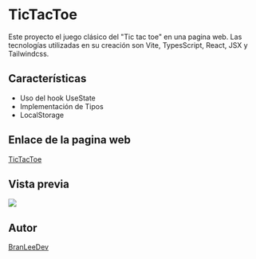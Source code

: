 # TicTacToe

Este proyecto el juego clásico del "Tic tac toe" en una pagina web. Las tecnologías utilizadas en su creación son Vite, TypesScript, React, JSX y Tailwindcss.

## Características

- Uso del hook UseState
- Implementación de Tipos
- LocalStorage

## Enlace de la pagina web

[TicTacToe](https://tic-tac-toe-snowy-xi.vercel.app/)

## Vista previa

![](https://res.cloudinary.com/dbbixakcl/image/upload/f_auto,q_auto/v1/React/LearnReact/w0gbceroc2nfj1etf5wj)

## Autor

[BranLeeDev](https://github.com/BranLeeDev)
